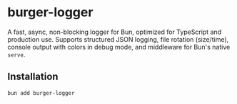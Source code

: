 # burger-logger

A fast, async, non-blocking logger for Bun, optimized for TypeScript and production use. Supports structured JSON logging, file rotation (size/time), console output with colors in debug mode, and middleware for Bun's native `serve`.

## Installation

```bash
bun add burger-logger
```
